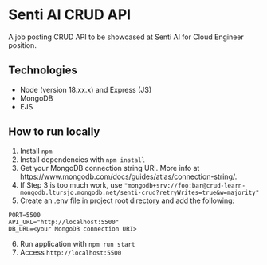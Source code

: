 # Senti AI CRUD API

A job posting CRUD API to be showcased at Senti AI for Cloud Engineer position.

## Technologies

- Node (version 18.xx.x) and Express (JS)
- MongoDB
- EJS

## How to run locally

1. Install `npm`
2. Install dependencies with `npm install`
3. Get your MongoDB connection string URI. More info at https://www.mongodb.com/docs/guides/atlas/connection-string/.
4. If Step 3 is too much work, use `"mongodb+srv://foo:bar@crud-learn-mongodb.ltursjo.mongodb.net/senti-crud?retryWrites=true&w=majority"`
5. Create an .env file in project root directory and add the following: 

```
PORT=5500
API_URL="http://localhost:5500"
DB_URL=<your MongoDB connection URI>
```
6. Run application with `npm run start`
7. Access `http://localhost:5500`

